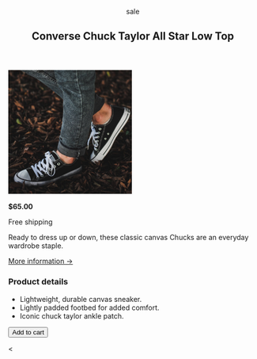 <!DOCTYPE html>
<html lang="en">

<head>
  <meta charset="UTF-8">
  <link href="style.css" rel="stylesheet">
</head>

<body>
  <article class="product">
    <header class="header">
      <p class="sale">sale</p>
      <h2 class="upper">Converse Chuck Taylor All Star Low Top</h2>
    </header>
    <div class="container">
      <img src="img/challenges.jpg" alt="challenge" width="250px">
      <div class="content">
        <div class="price">
          <p class="price"><strong>$65.00</strong></p>
          <p class="upper free-shipping">Free shipping</p>
        </div>
        <p class="info">Ready to dress up or down, these classic canvas Chucks are an everyday wardrobe staple.</p>
        <a href="#">More information &rightarrow;</a>
        <div class="colors">
          <div class="red"></div>
          <div class="black"></div>
          <div class="blue"></div>
          <div class="green"></div>
          <div class="yellow"></div>
          <div class="brown"></div>
        </div>
      </div>
      <div class="details">
        <h3 class="upper">Product details</h3>
        <ul>
          <li>Lightweight, durable canvas sneaker.</li>
          <li>Lightly padded footbed for added comfort.</li>
          <li>Iconic chuck taylor ankle patch.</li>
        </ul>
      </div>
    </div>
    <button class="add-cart">Add to cart</button>
  </article>
</body>

<